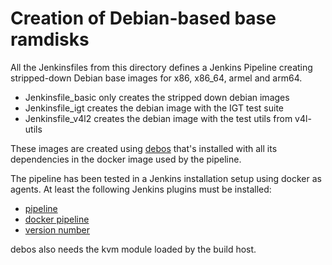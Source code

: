 # Creation of Debian-based base ramdisks

All the Jenkinsfiles from this directory defines a Jenkins Pipeline creating
stripped-down Debian base images for x86, x86_64, armel and arm64.
* Jenkinsfile_basic only creates the stripped down debian images
* Jenkinsfile_igt creates the debian image with the IGT test suite
* Jenkinsfile_v4l2 creates the debian image with the test utils from v4l-utils

These images are created using [debos](https://github.com/go-debos/debos)
that's installed with all its dependencies in the docker image used by
the pipeline.

The pipeline has been tested in a Jenkins installation setup using docker
as agents.
At least the following Jenkins plugins must be installed:

- [pipeline](https://wiki.jenkins-ci.org/display/JENKINS/Pipeline+Plugin)
- [docker pipeline](http://wiki.jenkins-ci.org/display/JENKINS/Docker+Pipeline+Plugin)
- [version number](https://wiki.jenkins-ci.org/display/JENKINS/Version+Number+Plugin)

debos also needs the kvm module loaded by the build host.

